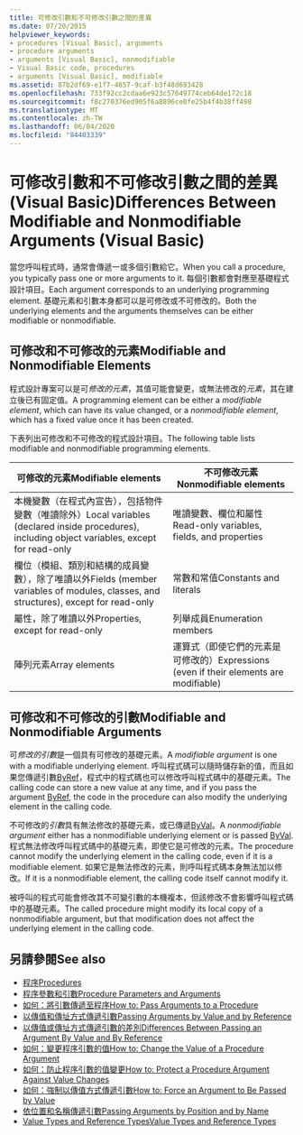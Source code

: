 ```yaml
---
title: 可修改引數和不可修改引數之間的差異
ms.date: 07/20/2015
helpviewer_keywords:
- procedures [Visual Basic], arguments
- procedure arguments
- arguments [Visual Basic], nonmodifiable
- Visual Basic code, procedures
- arguments [Visual Basic], modifiable
ms.assetid: 87b2df69-e1f7-4657-9caf-b3f48d693428
ms.openlocfilehash: 733f92cc2cdaa6e923c57649774ceb64de172c18
ms.sourcegitcommit: f8c270376ed905f6a8896ce0fe25b4f4b38ff498
ms.translationtype: MT
ms.contentlocale: zh-TW
ms.lasthandoff: 06/04/2020
ms.locfileid: "84403339"
---
```

# <a name="differences-between-modifiable-and-nonmodifiable-arguments-visual-basic"></a><span data-ttu-id="07bd8-102">可修改引數和不可修改引數之間的差異 (Visual Basic)</span><span class="sxs-lookup"><span data-stu-id="07bd8-102">Differences Between Modifiable and Nonmodifiable Arguments (Visual Basic)</span></span>
<span data-ttu-id="07bd8-103">當您呼叫程式時，通常會傳遞一或多個引數給它。</span><span class="sxs-lookup"><span data-stu-id="07bd8-103">When you call a procedure, you typically pass one or more arguments to it.</span></span> <span data-ttu-id="07bd8-104">每個引數都會對應至基礎程式設計項目。</span><span class="sxs-lookup"><span data-stu-id="07bd8-104">Each argument corresponds to an underlying programming element.</span></span> <span data-ttu-id="07bd8-105">基礎元素和引數本身都可以是可修改或不可修改的。</span><span class="sxs-lookup"><span data-stu-id="07bd8-105">Both the underlying elements and the arguments themselves can be either modifiable or nonmodifiable.</span></span>  
  
## <a name="modifiable-and-nonmodifiable-elements"></a><span data-ttu-id="07bd8-106">可修改和不可修改的元素</span><span class="sxs-lookup"><span data-stu-id="07bd8-106">Modifiable and Nonmodifiable Elements</span></span>  
 <span data-ttu-id="07bd8-107">程式設計專案可以是可*修改的元素*，其值可能會變更，或無法修改的*元素*，其在建立後已有固定值。</span><span class="sxs-lookup"><span data-stu-id="07bd8-107">A programming element can be either a *modifiable element*, which can have its value changed, or a *nonmodifiable element*, which has a fixed value once it has been created.</span></span>  
  
 <span data-ttu-id="07bd8-108">下表列出可修改和不可修改的程式設計項目。</span><span class="sxs-lookup"><span data-stu-id="07bd8-108">The following table lists modifiable and nonmodifiable programming elements.</span></span>  
  
|<span data-ttu-id="07bd8-109">可修改的元素</span><span class="sxs-lookup"><span data-stu-id="07bd8-109">Modifiable elements</span></span>|<span data-ttu-id="07bd8-110">不可修改元素</span><span class="sxs-lookup"><span data-stu-id="07bd8-110">Nonmodifiable elements</span></span>|  
|-------------------------|----------------------------|  
|<span data-ttu-id="07bd8-111">本機變數（在程式內宣告），包括物件變數（唯讀除外）</span><span class="sxs-lookup"><span data-stu-id="07bd8-111">Local variables (declared inside procedures), including object variables, except for read-only</span></span>|<span data-ttu-id="07bd8-112">唯讀變數、欄位和屬性</span><span class="sxs-lookup"><span data-stu-id="07bd8-112">Read-only variables, fields, and properties</span></span>|  
|<span data-ttu-id="07bd8-113">欄位（模組、類別和結構的成員變數），除了唯讀以外</span><span class="sxs-lookup"><span data-stu-id="07bd8-113">Fields (member variables of modules, classes, and structures), except for read-only</span></span>|<span data-ttu-id="07bd8-114">常數和常值</span><span class="sxs-lookup"><span data-stu-id="07bd8-114">Constants and literals</span></span>|  
|<span data-ttu-id="07bd8-115">屬性，除了唯讀以外</span><span class="sxs-lookup"><span data-stu-id="07bd8-115">Properties, except for read-only</span></span>|<span data-ttu-id="07bd8-116">列舉成員</span><span class="sxs-lookup"><span data-stu-id="07bd8-116">Enumeration members</span></span>|  
|<span data-ttu-id="07bd8-117">陣列元素</span><span class="sxs-lookup"><span data-stu-id="07bd8-117">Array elements</span></span>|<span data-ttu-id="07bd8-118">運算式（即使它們的元素是可修改的）</span><span class="sxs-lookup"><span data-stu-id="07bd8-118">Expressions (even if their elements are modifiable)</span></span>|  
  
## <a name="modifiable-and-nonmodifiable-arguments"></a><span data-ttu-id="07bd8-119">可修改和不可修改的引數</span><span class="sxs-lookup"><span data-stu-id="07bd8-119">Modifiable and Nonmodifiable Arguments</span></span>  
 <span data-ttu-id="07bd8-120">可*修改的引數*是一個具有可修改的基礎元素。</span><span class="sxs-lookup"><span data-stu-id="07bd8-120">A *modifiable argument* is one with a modifiable underlying element.</span></span> <span data-ttu-id="07bd8-121">呼叫程式碼可以隨時儲存新的值，而且如果您傳遞引數[ByRef](../../../language-reference/modifiers/byref.md)，程式中的程式碼也可以修改呼叫程式碼中的基礎元素。</span><span class="sxs-lookup"><span data-stu-id="07bd8-121">The calling code can store a new value at any time, and if you pass the argument [ByRef](../../../language-reference/modifiers/byref.md), the code in the procedure can also modify the underlying element in the calling code.</span></span>  
  
 <span data-ttu-id="07bd8-122">不可修改的*引數*具有無法修改的基礎元素，或已傳遞[ByVal](../../../language-reference/modifiers/byval.md)。</span><span class="sxs-lookup"><span data-stu-id="07bd8-122">A *nonmodifiable argument* either has a nonmodifiable underlying element or is passed [ByVal](../../../language-reference/modifiers/byval.md).</span></span> <span data-ttu-id="07bd8-123">程式無法修改呼叫程式碼中的基礎元素，即使它是可修改的元素。</span><span class="sxs-lookup"><span data-stu-id="07bd8-123">The procedure cannot modify the underlying element in the calling code, even if it is a modifiable element.</span></span> <span data-ttu-id="07bd8-124">如果它是無法修改的元素，則呼叫程式碼本身無法加以修改。</span><span class="sxs-lookup"><span data-stu-id="07bd8-124">If it is a nonmodifiable element, the calling code itself cannot modify it.</span></span>  
  
 <span data-ttu-id="07bd8-125">被呼叫的程式可能會修改其不可變引數的本機複本，但該修改不會影響呼叫程式碼中的基礎元素。</span><span class="sxs-lookup"><span data-stu-id="07bd8-125">The called procedure might modify its local copy of a nonmodifiable argument, but that modification does not affect the underlying element in the calling code.</span></span>  
  
## <a name="see-also"></a><span data-ttu-id="07bd8-126">另請參閱</span><span class="sxs-lookup"><span data-stu-id="07bd8-126">See also</span></span>

- [<span data-ttu-id="07bd8-127">程序</span><span class="sxs-lookup"><span data-stu-id="07bd8-127">Procedures</span></span>](./index.md)
- [<span data-ttu-id="07bd8-128">程序參數和引數</span><span class="sxs-lookup"><span data-stu-id="07bd8-128">Procedure Parameters and Arguments</span></span>](./procedure-parameters-and-arguments.md)
- [<span data-ttu-id="07bd8-129">如何：將引數傳遞至程序</span><span class="sxs-lookup"><span data-stu-id="07bd8-129">How to: Pass Arguments to a Procedure</span></span>](./how-to-pass-arguments-to-a-procedure.md)
- [<span data-ttu-id="07bd8-130">以傳值和傳址方式傳遞引數</span><span class="sxs-lookup"><span data-stu-id="07bd8-130">Passing Arguments by Value and by Reference</span></span>](./passing-arguments-by-value-and-by-reference.md)
- [<span data-ttu-id="07bd8-131">以傳值或傳址方式傳遞引數的差別</span><span class="sxs-lookup"><span data-stu-id="07bd8-131">Differences Between Passing an Argument By Value and By Reference</span></span>](./differences-between-passing-an-argument-by-value-and-by-reference.md)
- [<span data-ttu-id="07bd8-132">如何：變更程序引數的值</span><span class="sxs-lookup"><span data-stu-id="07bd8-132">How to: Change the Value of a Procedure Argument</span></span>](./how-to-change-the-value-of-a-procedure-argument.md)
- [<span data-ttu-id="07bd8-133">如何：防止程序引數的值變更</span><span class="sxs-lookup"><span data-stu-id="07bd8-133">How to: Protect a Procedure Argument Against Value Changes</span></span>](./how-to-protect-a-procedure-argument-against-value-changes.md)
- [<span data-ttu-id="07bd8-134">如何：強制以傳值方式傳遞引數</span><span class="sxs-lookup"><span data-stu-id="07bd8-134">How to: Force an Argument to Be Passed by Value</span></span>](./how-to-force-an-argument-to-be-passed-by-value.md)
- [<span data-ttu-id="07bd8-135">依位置和名稱傳遞引數</span><span class="sxs-lookup"><span data-stu-id="07bd8-135">Passing Arguments by Position and by Name</span></span>](./passing-arguments-by-position-and-by-name.md)
- [<span data-ttu-id="07bd8-136">Value Types and Reference Types</span><span class="sxs-lookup"><span data-stu-id="07bd8-136">Value Types and Reference Types</span></span>](../data-types/value-types-and-reference-types.md)
